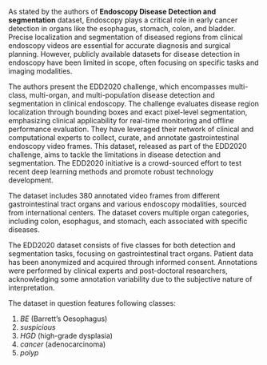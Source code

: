 As stated by the authors of **Endoscopy Disease Detection and segmentation** dataset, Endoscopy plays a critical role in early cancer detection in organs like the esophagus, stomach, colon, and bladder. Precise localization and segmentation of diseased regions from clinical endoscopy videos are essential for accurate diagnosis and surgical planning. However, publicly available datasets for disease detection in endoscopy have been limited in scope, often focusing on specific tasks and imaging modalities.

The authors present the EDD2020 challenge, which encompasses multi-class, multi-organ, and multi-population disease detection and segmentation in clinical endoscopy. The challenge evaluates disease region localization through bounding boxes and exact pixel-level segmentation, emphasizing clinical applicability for real-time monitoring and offline performance evaluation. They have leveraged their network of clinical and computational experts to collect, curate, and annotate gastrointestinal endoscopy video frames. This dataset, released as part of the EDD2020 challenge, aims to tackle the limitations in disease detection and segmentation. The EDD2020 initiative is a crowd-sourced effort to test recent deep learning methods and promote robust technology development.

The dataset includes 380 annotated video frames from different gastrointestinal tract organs and various endoscopy modalities, sourced from international centers. The dataset covers multiple organ categories, including colon, esophagus, and stomach, each associated with specific diseases.

The EDD2020 dataset consists of five classes for both detection and segmentation tasks, focusing on gastrointestinal tract organs. Patient data has been anonymized and acquired through informed consent. Annotations were performed by clinical experts and post-doctoral researchers, acknowledging some annotation variability due to the subjective nature of interpretation.

The dataset in question features following classes: 
1. *BE* (Barrett’s Oesophagus)
2. *suspicious*
3. *HGD* (high-grade dysplasia)
4. *cancer* (adenocarcinoma)
5. *polyp*